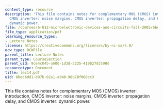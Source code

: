 ```yaml
---
content_type: resource
description: 'This file contains notes for complementary MOS (CMOS) inverter: introduction,
  CMOS inverter: noise margins, CMOS inverter: propagation delay, and CMOS inverter:
  dynamic power.'
file: /courses/6-012-microelectronic-devices-and-circuits-fall-2005/6bec6dd1b07b02a1a84098b78f068cc3_lec14.pdf
file_type: application/pdf
learning_resource_types:
- Lecture Notes
license: https://creativecommons.org/licenses/by-nc-sa/4.0/
ocw_type: OCWFile
parent_title: Lecture Notes
parent_type: CourseSection
parent_uid: 9ce4c04b-a600-1d3d-5235-419b2783590d
resourcetype: Document
title: lec14.pdf
uid: 6bec6dd1-b07b-02a1-a840-98b78f068cc3
---
```

This file contains notes for complementary MOS (CMOS) inverter: introduction, CMOS inverter: noise margins, CMOS inverter: propagation delay, and CMOS inverter: dynamic power.